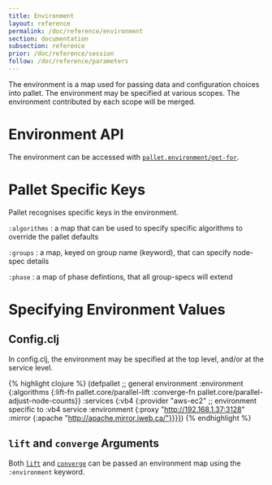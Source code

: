 ```yaml
---
title: Environment
layout: reference
permalink: /doc/reference/environment
section: documentation
subsection: reference
prior: /doc/reference/session
follow: /doc/reference/parameters
---
```


The environment is a map used for passing data and configuration choices into
pallet. The environment may be specified at various scopes.  The environment
contributed by each scope will be merged.

# Environment API

The environment can be accessed with
[`pallet.environment/get-for`](/pallet/api/0.7/pallet.environment.html#var-get-for).

# Pallet Specific Keys

Pallet recognises specific keys in the environment.

 `:algorithms`
: a map that can be used to specify specific algorithms to override the pallet defaults

 `:groups`
: a map, keyed on group name (keyword), that can specify node-spec details

 `:phase`
: a map of phase defintions, that all group-specs will extend

# Specifying Environment Values

## Config.clj

In config.clj, the environment may be specified at the top level, and/or at the
service level.

{% highlight clojure %}
(defpallet
  ;; general environment
  :environment {:algorithms
                {:lift-fn pallet.core/parallel-lift
                 :converge-fn pallet.core/parallel-adjust-node-counts}}
  :services {:vb4
             {:provider "aws-ec2"
              ;; environment specific to :vb4 service
              :environment
              {:proxy "http://192.168.1.37:3128"
               :mirror {:apache "http://apache.mirror.iweb.ca/"}}}})
{% endhighlight %}

## `lift` and `converge` Arguments

Both [`lift`](/pallet/api/0.7/pallet.core.html#lift) and
[`converge`](/pallet/api/0.7/pallet.core.html#converge) can be passed an
environment map using the `:environment` keyword.
